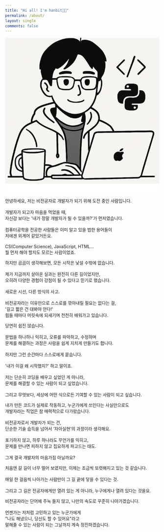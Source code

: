 ```yaml
---
title: "Hi all! I'm hanbit👋🏻"
permalink: /about/
layout: single
comments: false
---
```

<div>
    <img src="/assets/images/about_me.png" alt="about_me" min-width="700px">
</div>

<p>
안녕하세요, 저는 비전공자로 개발자가 되기 위해 도전 중인 사람입니다.<br>
<br>
개발자가 되고자 마음을 먹었을 때,<br>
자신감 보다는 '내가 정말 개발자가 될 수 있을까?'가 먼저였습니다.<br>
<br>
컴퓨터공학을 전공한 사람들은 이미 알고 있을 법한 용어들이<br>
저에겐 외계어 같았거든요.<br>
<br>
CS(Computer Science), JavaScript, HTML…<br>
뭘 먼저 해야 할지도 모르는 사람이었죠.
</p>

<p>
하지만 곰곰이 생각해보면, 모든 시작은 낯설 수밖에 없습니다.<br>
<br>
제가 지금까지 살아온 실과는 완전히 다른 길이었지만,<br>
오히려 다양한 경험이 강점이 될 수 있다고 믿기로 했습니다.<br>
<br>
새로운 시선, 다른 방식의 사고.<br>
<br>
비전공자라는 이유만으로 스스로를 깎아내릴 필요는 없다는 걸,<br>
'길고 짧은 건 대봐야 안다!'<br>
힘들 때마다 머릿속에 되새기며 천천히 배워가고 있습니다.
</p>

<p>
당연히 쉽진 않습니다.<br>
<br>
문법을 하나하나 익히고, 오류를 파악하고, 수정하며<br>
문제를 해결하는 과정은 사람을 쉽게 지치게 만들기도 합니다.<br>
<br>
하지만 그런 순간마다 스스로에게 묻습니다.<br>
<br>
'내가 이걸 왜 시작했지?' 하고 말이죠.<br>
<br>
저는 단순히 코딩을 배우고 싶었던 게 아니라,<br>
문제를 해결할 수 있는 사람이 되고 싶었습니다.<br>
<br>
그리고 무엇보다, 세상에 어떤 식으로든 기여할 수 있는 사람이 되고 싶습니다.
</p>

<p>
내가 만든 코드가 실제로 작동하고, 누군가에게 쓰인다는 사실만으로도<br>
개발자라는 직업은 참 매력적으로 다가왔습니다.<br>
<br>
비전공자로서 개발자가 되는 건,<br>
단순한 기술 습득을 넘어서 ‘자아실현’의 과정이라 생각해요.<br>
<br>
포기하지 않고, 하루 하나라도 무언가를 익히고,<br>
문제를 만나면 피하지 않고 집요하게 파고드는 태도.<br>
<br>
그게 결국 개발자의 마음가짐 아닐까요?
</p>

<p>
처음엔 갈 길이 너무 멀어 보였지만, 이제는 조금씩 또렷해지고 있는 것 같습니다.<br>
<br>
매일 한 걸음씩 나아가는 사람만이 그 길 끝에 닿을 수 있다는 것.<br>
<br>
그리고 그 길은 전공자에게만 열려 있는 게 아니라, 누구에게나 열려 있다는 것을요.<br>
</p>

<p>
비전공자라는 단어에 주눅 들지 않고, 나만의 속도로 꾸준히 나아가겠습니다.<br>
<br>
언젠가는 저처럼 고민하고 있는 누군가에게<br>
"나도 해냈으니, 당신도 할 수 있어요"라고<br>
말해줄 수 있는 사람이 되는 그날까지 계속 정진하겠습니다.
</p>
